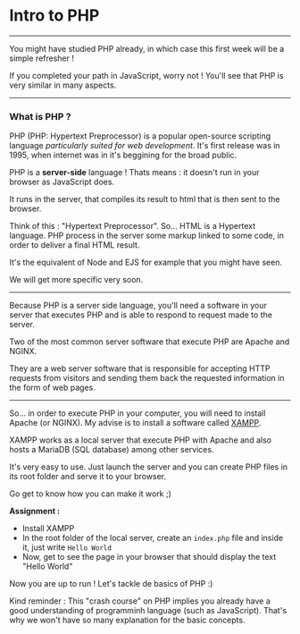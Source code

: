 # Intro to PHP

---

You might have studied PHP already, in which case this first week will be a simple refresher !

If you completed your path in JavaScript, worry not ! You'll see that PHP is very similar in many aspects.

---

### What is PHP ?

PHP (PHP: Hypertext Preprocessor) is a popular open-source scripting language _particularly suited for web development_. It's first release was in 1995, when internet was in it's beggining for the broad public.

PHP is a **server-side** language ! Thats means : it doesn't run in your browser as JavaScript does.

It runs in the server, that compiles its result to html that is then sent to the browser.

Think of this : "Hypertext Preprocessor". So... HTML is a Hypertext language. PHP process in the server some markup linked to some code, in order to deliver a final HTML result.

It's the equivalent of Node and EJS for example that you might have seen.

We will get more specific very soon.

---

Because PHP is a server side language, you'll need a software in your server that executes PHP and is able to respond to request made to the server.

Two of the most common server software that execute PHP are Apache and NGINX.

They are a web server software that is responsible for accepting HTTP requests from visitors and sending them back the requested information in the form of web pages.

---

So... in order to execute PHP in your computer, you will need to install Apache (or NGINX). My advise is to install a software called [XAMPP](https://www.apachefriends.org/fr/index.html).

XAMPP works as a local server that execute PHP with Apache and also hosts a MariaDB (SQL database) among other services.

It's very easy to use. Just launch the server and you can create PHP files in its root folder and serve it to your browser.

Go get to know how you can make it work ;)

**Assignment :**

- Install XAMPP
- In the root folder of the local server, create an `index.php` file and inside it, just write `Hello World`
- Now, get to see the page in your browser that should display the text "Hello World"

Now you are up to run ! Let's tackle de basics of PHP :)

Kind reminder : This "crash course" on PHP implies you already have a good understanding of programminh language (such as JavaScript). That's why we won't have so many explanation for the basic concepts.
